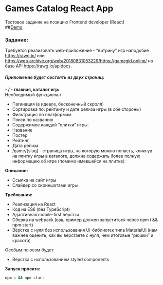 # Games Catalog React App

Тестовое задание на позицию Frontend developer (React)  
##[Demo](https://effortless-pony-943041.netlify.app/)

### Задание:

Требуется реализовать web-приложение - “витрину” игр наподобие https://rawg.io/ или https://web.archive.org/web/20180831053229/https://gamegid.online/ на базе API https://rawg.io/apidocs.

##### Приложение будет состоять из двух страниц:
**- / - главная, каталог игр:**  
Необходимый функционал
- Пагинация (в идеале, бесконечный скролл)
- Сортировка по: рейтингу и дате релиза игры (в обе стороны)
- Фильтрация по платформам
- Поиск по названию
- Содержимое каждой “плитки” игры:
- Название
- Постер
- Рейтинг
- Дата релиза
- /game/[slug] - страница игры, на которую можно попасть, кликнув на плитку игры в каталоге, должна содержать более полную информацию об игре (помимо имевшейся на плитке):

**Описание:**
- Ссылка на сайт игры
- Слайдер со скриншотами игры

**Требования:**  
- Реализация на React
- Код на ES6 (без TypeScript)
- Адаптивная mobile-first вёрстка
- Сборка на webpack (ваш пример должен запуститься через npm i && npm start)
- Вёрстка с нуля без использования UI-библиотек типа MaterialUI (нам важнее оценить, как вы верстаете с нуля, чем итоговые “рюшки” и красота)

Особым плюсом будет:
- Вёрстка с использованием styled components

**Запуск проекта:**

```bash
npm i && npm start
```